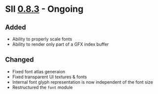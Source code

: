 # Sll [0.8.3] - Ongoing

## Added

- Ability to properly scale fonts
- Ability to render only part of a GFX index buffer

## Changed

- Fixed font atlas generaion
- Fixed transparent UI textures & fonts
- Internal font glyph representation is now independent of the font size
- Restructured the `font` module

[0.8.3]: https://github.com/sl-lang/sll/compare/sll-v0.8.2...main
